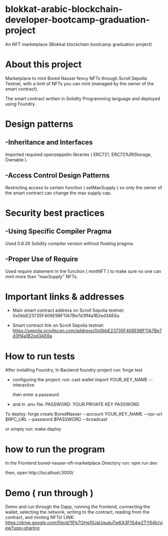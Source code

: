 # blokkat-arabic-blockchain-developer-bootcamp-graduation-project
An NFT marketplace (Blokkat blockchain bootcamp graduation project)

# About this project
Marketplace to mint Bored Nasser fency NFTs through Scroll Sepolia Testnet, with a limit of NFTs you can mint (managed by the owner of the smart contract).

The smart contract written in Solidity Programming language and deployed using Foundry.

# Design patterns

  -Inheritance and Interfaces
  -
  Imported required openzeppelin libraries ( ERC721, ERC721URIStorage, Ownable ).
  
  -Access Control Design Patterns
  -
  Restricting access to certain function ( setMaxSupply ) so only the owner of the smart contract can change the max supply cap.
  

# Security best practices

  -Using Specific Compiler Pragma
  -
  Used 0.8.26 Solidity compiler version without floating pragma.
  
  -Proper Use of Require
  -
  Used require statement in the function ( mintNFT ) to make sure no one can mint more than "maxSupply" NFTs.

# Important links & addresses

* Main smart contract address on Scroll Sepolia testnet:
  0x0bbE23735F406E98F11A7Be7d3ff4a1B2ed3AE6a

  
* Smart contract link on Scroll Sepolia testnet:
  https://sepolia.scrollscan.com/address/0x0bbE23735F406E98F11A7Be7d3ff4a1B2ed3AE6a

# How to run tests
After installing Foundry,
In Backend foundry-project run: forge test

* configuring the project:
  run: cast wallet import YOUR_KEY_NAME --interactive
  
  then enter a password

* and in .env file:
PASSWORD: YOUR PRIVATE KEY PASSWORD


To deploy: forge create BoredNasser --account YOUR_KEY_NAME --rpc-url $RPC_URL --password $PASSWORD --broadcast

or simply run: make deploy

# how to run the program

In the Frontend bored-nasser-nft-marketplace Directory run: npm run dev

then, open http://localhost:3000/

# Demo ( run through )

Demo and run through the Dapp, running the frontend, connecting the wallet, selecting the network, writing to the contract, reading from the contract, and minting NFTs!
LINK: https://drive.google.com/file/d/1IFk7OHq10JaUquduTwKA3F1S4w2TY64h/view?usp=sharing
